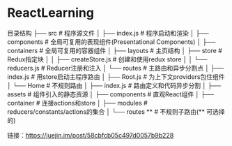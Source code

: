 # ReactLearning
目录结构
    ├── src                  # 程序源文件
│   ├── index.js              # 程序启动和渲染
│   ├── components           # 全局可复用的表现组件(Presentational Components)
│   ├── containers           # 全局可复用的容器组件
│   ├── layouts              # 主页结构
│   ├── store                # Redux指定块
│   │   ├── createStore.js   # 创建和使用redux store
│   │   └── reducers.js      # Reducer注册和注入
│   └── routes               # 主路由和异步分割点
│       ├── index.js         # 用store启动主程序路由
│       ├── Root.js          # 为上下文providers包住组件
│       └── Home             # 不规则路由
│           ├── index.js     # 路由定义和代码异步分割
│           ├── assets       # 组件引入的静态资源
│           ├── components   # 直观React组件
│           ├── container    # 连接actions和store
│           ├── modules      # reducers/constants/actions的集合
│           └── routes **    # 不规则子路由(** 可选择的)

链接：https://juejin.im/post/58cbfcb05c497d0057b9b228